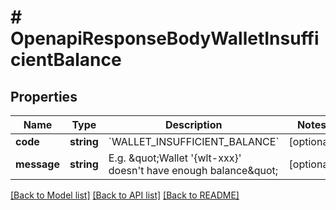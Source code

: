 # # OpenapiResponseBodyWalletInsufficientBalance

## Properties

Name | Type | Description | Notes
------------ | ------------- | ------------- | -------------
**code** | **string** | &#x60;WALLET_INSUFFICIENT_BALANCE&#x60; | [optional]
**message** | **string** | E.g. \&quot;Wallet &#39;{wlt-xxx}&#39; doesn&#39;t have enough balance\&quot; | [optional]

[[Back to Model list]](../../README.md#models) [[Back to API list]](../../README.md#endpoints) [[Back to README]](../../README.md)
